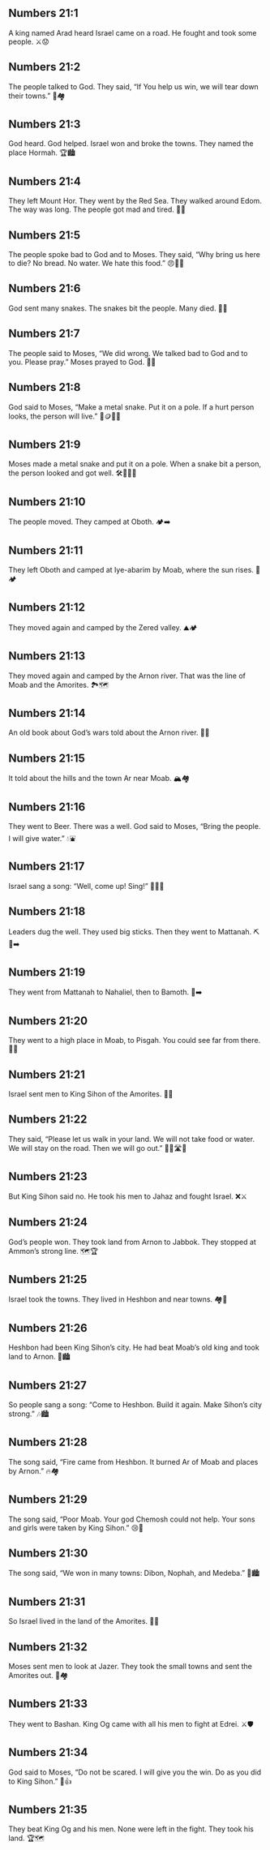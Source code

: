 ## Numbers 21:1
A king named Arad heard Israel came on a road. He fought and took some people. ⚔️😟
## Numbers 21:2
The people talked to God. They said, “If You help us win, we will tear down their towns.” 🙏🏘️
## Numbers 21:3
God heard. God helped. Israel won and broke the towns. They named the place Hormah. 🏆🏙️
## Numbers 21:4
They left Mount Hor. They went by the Red Sea. They walked around Edom. The way was long. The people got mad and tired. 🥾🌵
## Numbers 21:5
The people spoke bad to God and to Moses. They said, “Why bring us here to die? No bread. No water. We hate this food.” 😠🍞🚱
## Numbers 21:6
God sent many snakes. The snakes bit the people. Many died. 🐍😢
## Numbers 21:7
The people said to Moses, “We did wrong. We talked bad to God and to you. Please pray.” Moses prayed to God. 🙏😥
## Numbers 21:8
God said to Moses, “Make a metal snake. Put it on a pole. If a hurt person looks, the person will live.” 🐍🪙🚩🙂
## Numbers 21:9
Moses made a metal snake and put it on a pole. When a snake bit a person, the person looked and got well. 🛠️🐍👀💖
## Numbers 21:10
The people moved. They camped at Oboth. 🏕️➡️
## Numbers 21:11
They left Oboth and camped at Iye-abarim by Moab, where the sun rises. 🌄🏕️
## Numbers 21:12
They moved again and camped by the Zered valley. ⛰️🏕️
## Numbers 21:13
They moved again and camped by the Arnon river. That was the line of Moab and the Amorites. 🏞️🗺️
## Numbers 21:14
An old book about God’s wars told about the Arnon river. 📖📝
## Numbers 21:15
It told about the hills and the town Ar near Moab. 🏔️🏘️
## Numbers 21:16
They went to Beer. There was a well. God said to Moses, “Bring the people. I will give water.” 💧⛲
## Numbers 21:17
Israel sang a song: “Well, come up! Sing!” 🎵💧😊
## Numbers 21:18
Leaders dug the well. They used big sticks. Then they went to Mattanah. ⛏️👑➡️
## Numbers 21:19
They went from Mattanah to Nahaliel, then to Bamoth. 🧭➡️
## Numbers 21:20
They went to a high place in Moab, to Pisgah. You could see far from there. 🗻👀
## Numbers 21:21
Israel sent men to King Sihon of the Amorites. 📨🤴
## Numbers 21:22
They said, “Please let us walk in your land. We will not take food or water. We will stay on the road. Then we will go out.” 🚶‍♂️🛣️🙏
## Numbers 21:23
But King Sihon said no. He took his men to Jahaz and fought Israel. ❌⚔️
## Numbers 21:24
God’s people won. They took land from Arnon to Jabbok. They stopped at Ammon’s strong line. 🗺️🏆
## Numbers 21:25
Israel took the towns. They lived in Heshbon and near towns. 🏘️🙂
## Numbers 21:26
Heshbon had been King Sihon’s city. He had beat Moab’s old king and took land to Arnon. 👑🏙️
## Numbers 21:27
So people sang a song: “Come to Heshbon. Build it again. Make Sihon’s city strong.” 🎶🏙️
## Numbers 21:28
The song said, “Fire came from Heshbon. It burned Ar of Moab and places by Arnon.” 🔥🏘️
## Numbers 21:29
The song said, “Poor Moab. Your god Chemosh could not help. Your sons and girls were taken by King Sihon.” 😢👑
## Numbers 21:30
The song said, “We won in many towns: Dibon, Nophah, and Medeba.” 🏹🏙️
## Numbers 21:31
So Israel lived in the land of the Amorites. 🏡🙂
## Numbers 21:32
Moses sent men to look at Jazer. They took the small towns and sent the Amorites out. 👀🏘️
## Numbers 21:33
They went to Bashan. King Og came with all his men to fight at Edrei. ⚔️🛡️
## Numbers 21:34
God said to Moses, “Do not be scared. I will give you the win. Do as you did to King Sihon.” 🌟👍
## Numbers 21:35
They beat King Og and his men. None were left in the fight. They took his land. 🏆🗺️

